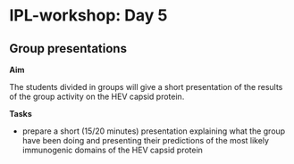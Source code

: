 # IPL-workshop: Day 5

## <a name="results"></a>Group presentations

**Aim**

The students divided in groups will give a short presentation of the results of the group activity on the HEV capsid protein.

**Tasks**

* prepare a short (15/20 minutes) presentation explaining what the group have been doing and presenting their predictions of the most likely immunogenic domains of the HEV capsid protein
